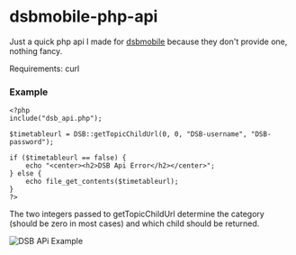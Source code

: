 # dsbmobile-php-api
Just a quick php api I made for [dsbmobile](https://www.dsbmobile.de) because they don't provide one, nothing fancy.

Requirements: curl

### Example
```
<?php
include("dsb_api.php");

$timetableurl = DSB::getTopicChildUrl(0, 0, "DSB-username", "DSB-password");

if ($timetableurl == false) {
    echo "<center><h2>DSB Api Error</h2></center>";
} else {
    echo file_get_contents($timetableurl);
}
?>
```

The two integers passed to getTopicChildUrl determine the category (should be zero in most cases) and which child should be returned.

![DSB APi Example](https://i.sandstorm-projects.de/dsb-api-example)
